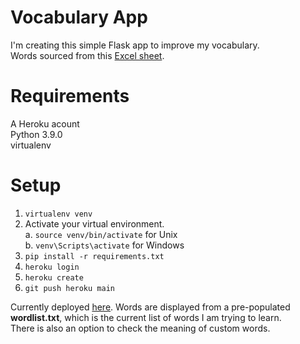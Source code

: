 # Vocabulary App
I'm creating this simple Flask app to improve my vocabulary. <br>
Words sourced from this [Excel sheet](https://docs.google.com/spreadsheets/d/1jRATLVV34vATsL4Y67fZZXQc7qZPYc0c0Yk7Bykh4fw/edit#gid=0).

# Requirements

A Heroku acount <br> Python 3.9.0 <br> virtualenv 

# Setup
1. `virtualenv venv`
2. Activate your virtual environment. <br>
   a. `source venv/bin/activate` for Unix <br>
   b.  `venv\Scripts\activate` for Windows
3. `pip install -r requirements.txt`
4. `heroku login`
5. `heroku create`
6. `git push heroku main`

Currently deployed [here](https://gre-vocab-app.onrender.com/).
Words are displayed from a pre-populated <b>wordlist.txt</b>, which is the current list of words I am trying to learn. <br>
There is also an option to check the meaning of custom words.